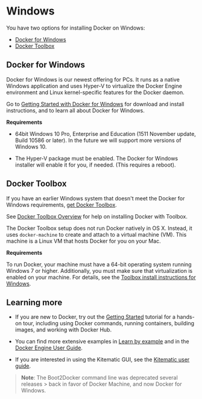 <!--[metadata]>
+++
title = "Installation on Windows"
description = "Docker installation on Microsoft Windows"
keywords = ["Docker, Docker documentation, Windows, requirements, virtualbox,  boot2docker"]
[menu.main]
parent = "engine_install"
weight="-80"
+++
<![end-metadata]-->

# Windows

You have two options for installing Docker on Windows:

- [Docker for Windows](#docker-for-windows)
- [Docker Toolbox](#docker-toolbox)

## Docker for Windows

Docker for Windows is our newest offering for PCs. It runs as a native Windows application and uses Hyper-V to virtualize the Docker Engine environment and Linux kernel-specific features for the Docker daemon.

Go to [Getting Started with Docker for Windows](/docker-for-windows/index.md) for download and install instructions, and to learn all about Docker for Windows.

**Requirements**

* 64bit Windows 10 Pro, Enterprise and Education (1511 November update, Build 10586 or later). In the future we will support more versions of Windows 10.

* The Hyper-V package must be enabled. The Docker for Windows installer will enable it for you, if needed. (This requires a reboot).

## Docker Toolbox

If you have an earlier Windows system that doesn't meet the Docker for Windows requirements, <a href="https://www.docker.com/products/docker-toolbox" target="_blank">get Docker Toolbox</a>.

See [Docker Toolbox Overview](/toolbox/overview.md) for help on installing Docker with Toolbox.

The Docker Toolbox setup does not run Docker natively in OS X. Instead, it uses `docker-machine` to create and attach to a virtual machine (VM). This machine is a Linux VM that hosts Docker for you on your Mac.

**Requirements**

To run Docker, your machine must have a 64-bit operating system running Windows 7 or higher. Additionally, you must make sure that virtualization is enabled on your machine. For details, see the [Toolbox install instructions for Windows](/toolbox/toolbox_install_windows.md).

## Learning more

* If you are new to Docker, try out the [Getting Started](../getstarted/index.md) tutorial for a hands-on tour, including using Docker commands, running containers, building images, and working with Docker Hub.

* You can find more extensive examples in [Learn by example](../tutorials/index.md) and in the [Docker Engine User Guide](../userguide/index.md).

* If you are interested in using the Kitematic GUI, see the [Kitematic user guide](https://docs.docker.com/kitematic/userguide/).

> **Note**: The Boot2Docker command line was deprecated several releases > back in favor of Docker Machine, and now Docker for Windows.
